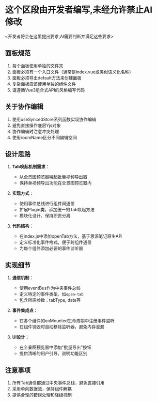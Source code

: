 # 这个区段由开发者编写,未经允许禁止AI修改
<开发者将会在这里提出要求,AI需要判断并满足这些要求>

## 面板规范

1. 每个面板使用单独的文件夹
2. 面板必须有一个入口文件（通常是index.vue或类似语义化名称）
3. 面板必须导出default方法来创建面板
4. 复杂面板应该使用单独的组件文件
5. 请遵循Vue3组合式API的风格编写代码

## 关于协作编辑

1. 使用useSyncedStore系列函数实现协作编辑
2. 避免直接操作底层Yjs对象
3. 协作编辑时注意冲突处理
4. 使用roomName区分不同编辑空间

## 设计思路

1. **Tab唤起机制需求**：
   - 从全景图预览器唤起批量视频导出器
   - 保持单视频导出功能在全景图预览器内

2. **实现方式**：
   - 使用事件总线进行组件间通信
   - 扩展Plugin类，添加统一的Tab唤起方法
   - 模块化设计，保持职责分离

3. **代码结构**：
   - 在index.js中添加openTab方法，基于思源笔记原生API
   - 定义标准化事件格式，便于跨组件通信
   - 为每个组件添加必要的事件监听器

## 实现细节

1. **通信机制**：
   - 使用eventBus作为中央事件总线
   - 定义特定的事件类型，如`open-tab`
   - 包含所需参数：tabType, data等

2. **事件集成点**：
   - 在各个组件的onMounted生命周期中注册事件监听
   - 在组件销毁时自动移除监听器，避免内存泄漏

3. **UI设计**：
   - 在全景图预览器中添加"批量导出"按钮
   - 提供清晰的用户引导，说明功能区别

## 注意事项

1. 所有Tab通信都通过中央事件总线，避免直接引用
2. 采用单向数据流，保持组件解耦
3. 提供合理的错误处理和降级机制 